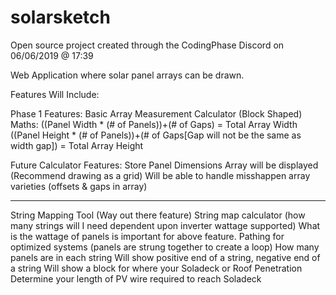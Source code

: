# solarsketch
Open source project created through the CodingPhase Discord on 06/06/2019 @ 17:39

Web Application where solar panel arrays can be drawn.

Features Will Include:

Phase 1 Features:
Basic Array Measurement Calculator (Block Shaped)
  Maths:
    ((Panel Width * (# of Panels))+(# of Gaps) = Total Array Width
    ((Panel Height * (# of Panels))+(# of Gaps[Gap will not be the same as width gap]) = Total Array Height
    
Future Calculator Features:
  Store Panel Dimensions
  Array will be displayed (Recommend drawing as a grid)
  Will be able to handle misshappen array varieties (offsets & gaps in array)
  
----------------------------------------
String Mapping Tool (Way out there feature)
  String map calculator (how many strings will I need dependent upon inverter wattage supported)
  What is the wattage of panels is important for above feature.
  Pathing for optimized systems (panels are strung together to create a loop)
  How many panels are in each string
  Will show positive end of a string, negative end of a string
  Will show a block for where your Soladeck or Roof Penetration
  Determine your length of PV wire required to reach Soladeck
  
